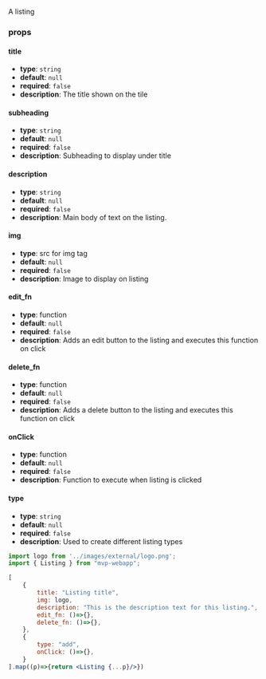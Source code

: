 A listing

### props
#### title
- **type**: `string`
- **default**: `null`
- **required**: `false`
- **description**: The title shown on the tile

#### subheading
- **type**: `string`
- **default**: `null`
- **required**: `false`
- **description**: Subheading to display under title

#### description
- **type**: `string`
- **default**: `null`
- **required**: `false`
- **description**: Main body of text on the listing.

#### img
- **type**: src for img tag
- **default**: `null`
- **required**: `false`
- **description**: Image to display on listing

#### edit_fn
- **type**: function
- **default**: `null`
- **required**: `false`
- **description**: Adds an edit button to the listing and executes this function on click

#### delete_fn
- **type**: function
- **default**: `null`
- **required**: `false`
- **description**: Adds a delete button to the listing and executes this function on click

#### onClick
- **type**: function
- **default**: `null`
- **required**: `false`
- **description**: Function to execute when listing is clicked

#### type
- **type**: `string`
- **default**: `null`
- **required**: `false`
- **description**: Used to create different listing types

``` jsx
import logo from '../images/external/logo.png';
import { Listing } from "mvp-webapp";

[
    {
        title: "Listing title",
        img: logo,
        description: "This is the description text for this listing.",
        edit_fn: ()=>{},
        delete_fn: ()=>{},
    },
    {
        type: "add",
        onClick: ()=>{},
    }
].map((p)=>{return <Listing {...p}/>})
```
